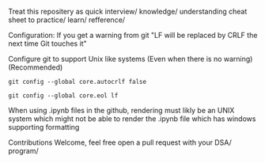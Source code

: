 Treat this repositery as quick interview/ knowledge/ understanding cheat sheet to practice/ learn/ refference/

Configuration:
If you get a warning from git
"LF will be replaced by CRLF the next time Git touches it"

Configure git to support Unix like systems (Even when there is no warning) (Recommended)

`git config --global core.autocrlf false`

`git config --global core.eol lf`

When using .ipynb files in the github, rendering must likly be an UNIX system which might not be able to render the .ipynb file which has windows supporting formatting

Contributions Welcome, feel free open a pull request with your DSA/ program/
